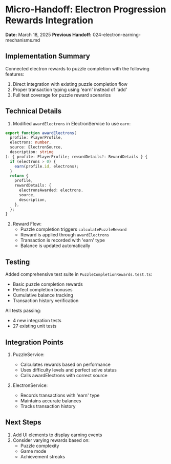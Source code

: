 # Micro-Handoff: Electron Progression Rewards Integration

**Date:** March 18, 2025
**Previous Handoff:** 024-electron-earning-mechanisms.md

## Implementation Summary

Connected electron rewards to puzzle completion with the following features:

1. Direct integration with existing puzzle completion flow
2. Proper transaction typing using 'earn' instead of 'add'
3. Full test coverage for puzzle reward scenarios

## Technical Details

1. Modified `awardElectrons` in ElectronService to use `earn`:

```typescript
export function awardElectrons(
  profile: PlayerProfile,
  electrons: number,
  source: ElectronSource,
  description: string
): { profile: PlayerProfile; rewardDetails?: RewardDetails } {
  if (electrons > 0) {
    earn(profile.id, electrons);
  }
  return {
    profile,
    rewardDetails: {
      electronsAwarded: electrons,
      source,
      description,
    },
  };
}
```

2. Reward Flow:
   - Puzzle completion triggers `calculatePuzzleReward`
   - Reward is applied through `awardElectrons`
   - Transaction is recorded with 'earn' type
   - Balance is updated automatically

## Testing

Added comprehensive test suite in `PuzzleCompletionRewards.test.ts`:

- Basic puzzle completion rewards
- Perfect completion bonuses
- Cumulative balance tracking
- Transaction history verification

All tests passing:

- 4 new integration tests
- 27 existing unit tests

## Integration Points

1. PuzzleService:

   - Calculates rewards based on performance
   - Uses difficulty levels and perfect solve status
   - Calls awardElectrons with correct source

2. ElectronService:
   - Records transactions with 'earn' type
   - Maintains accurate balances
   - Tracks transaction history

## Next Steps

1. Add UI elements to display earning events
2. Consider varying rewards based on:
   - Puzzle complexity
   - Game mode
   - Achievement streaks

